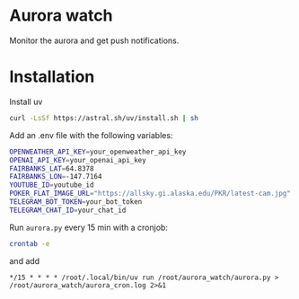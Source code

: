 # Aurora watch

Monitor the aurora and get push notifications.

# Installation

Install uv
```sh
curl -LsSf https://astral.sh/uv/install.sh | sh
```

Add an .env file with the following variables:
```sh
OPENWEATHER_API_KEY=your_openweather_api_key
OPENAI_API_KEY=your_openai_api_key
FAIRBANKS_LAT=64.8378
FAIRBANKS_LON=-147.7164
YOUTUBE_ID=youtube_id
POKER_FLAT_IMAGE_URL="https://allsky.gi.alaska.edu/PKR/latest-cam.jpg"
TELEGRAM_BOT_TOKEN=your_bot_token
TELEGRAM_CHAT_ID=your_chat_id
```

Run `aurora.py` every 15 min with a cronjob:

```sh
crontab -e
```

and add

```
*/15 * * * * /root/.local/bin/uv run /root/aurora_watch/aurora.py > /root/aurora_watch/aurora_cron.log 2>&1
```
